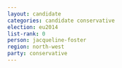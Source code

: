 ```yaml
---
layout: candidate
categories: candidate conservative
election: eu2014
list-rank: 0
person: jacqueline-foster
region: north-west
party: conservative
---
```

